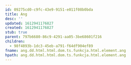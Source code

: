 ```yaml
---
id: 09275cd0-c9fc-43e9-9151-e011f08b0bda
title: Ang
desc: ''
updated: 1612941176827
created: 1612941176827
stub: true
parent: 797b6680-86c9-4291-aa05-3be68601f216
children:
  - 98f4893b-1dc3-45eb-a791-f64df904ef89
fname: ang.dd.html.html.dom.ts.funkcja.html.element.ang
hpath: ang.dd.html.html.dom.ts.funkcja.html.element.ang
---
```



